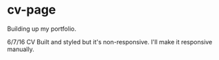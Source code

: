 # cv-page
Building up my portfolio.


6/7/16
CV Built and styled but it's non-responsive. 
I'll make it responsive manually.


